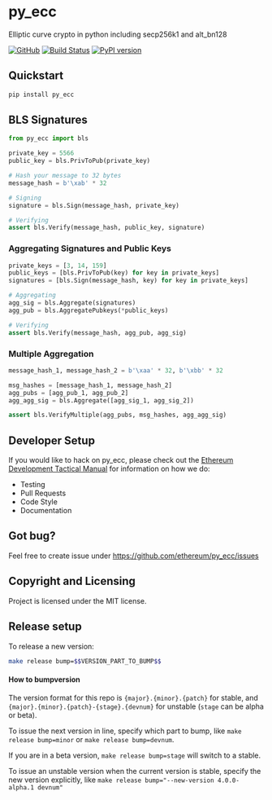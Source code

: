 py_ecc
==========================
Elliptic curve crypto in python including secp256k1 and alt_bn128

[![GitHub](https://img.shields.io/github/license/mashape/apistatus.svg)](https://github.com/ethereum/py_ecc) [![Build Status](https://circleci.com/gh/ethereum/py_ecc.svg?style=shield)](https://circleci.com/gh/ethereum/py_ecc) [![PyPI version](https://badge.fury.io/py/py-ecc.svg)](https://badge.fury.io/py/py-ecc)


## Quickstart
```sh
pip install py_ecc
```

## BLS Signatures

```python
from py_ecc import bls

private_key = 5566
public_key = bls.PrivToPub(private_key)

# Hash your message to 32 bytes
message_hash = b'\xab' * 32

# Signing
signature = bls.Sign(message_hash, private_key)

# Verifying
assert bls.Verify(message_hash, public_key, signature)
```

### Aggregating Signatures and Public Keys

```python
private_keys = [3, 14, 159]
public_keys = [bls.PrivToPub(key) for key in private_keys]
signatures = [bls.Sign(message_hash, key) for key in private_keys]

# Aggregating
agg_sig = bls.Aggregate(signatures)
agg_pub = bls.AggregatePubkeys(*public_keys)

# Verifying
assert bls.Verify(message_hash, agg_pub, agg_sig)
```

### Multiple Aggregation

```python
message_hash_1, message_hash_2 = b'\xaa' * 32, b'\xbb' * 32

msg_hashes = [message_hash_1, message_hash_2]
agg_pubs = [agg_pub_1, agg_pub_2]
agg_agg_sig = bls.Aggregate([agg_sig_1, agg_sig_2])

assert bls.VerifyMultiple(agg_pubs, msg_hashes, agg_agg_sig)
```

## Developer Setup

If you would like to hack on py_ecc, please check out the [Ethereum Development Tactical Manual](https://github.com/ethereum/ethereum-dev-tactical-manual) for information on how we do:

- Testing
- Pull Requests
- Code Style
- Documentation

## Got bug?
Feel free to create issue under https://github.com/ethereum/py_ecc/issues


## Copyright and Licensing
Project is licensed under the MIT license.


## Release setup

To release a new version:

```sh
make release bump=$$VERSION_PART_TO_BUMP$$
```

#### How to bumpversion

The version format for this repo is `{major}.{minor}.{patch}` for stable, and
`{major}.{minor}.{patch}-{stage}.{devnum}` for unstable (`stage` can be alpha or beta).

To issue the next version in line, specify which part to bump,
like `make release bump=minor` or `make release bump=devnum`.

If you are in a beta version, `make release bump=stage` will switch to a stable.

To issue an unstable version when the current version is stable, specify the
new version explicitly, like `make release bump="--new-version 4.0.0-alpha.1 devnum"`
